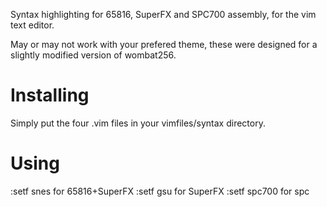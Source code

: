 Syntax highlighting for 65816, SuperFX and SPC700 assembly, for the vim text editor.

May or may not work with your prefered theme, these were designed for a slightly modified version of wombat256.

# Installing #

Simply put the four .vim files in your vimfiles/syntax directory.

# Using #

:setf snes for 65816+SuperFX
:setf gsu for SuperFX
:setf spc700 for spc

